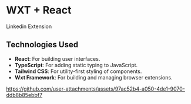 # WXT + React

Linkedin Extension 

## Technologies Used

- **React**: For building user interfaces.
- **TypeScript**: For adding static typing to JavaScript.
- **Tailwind CSS**: For utility-first styling of components.
- **Wxt Framework**: For building and managing browser extensions.


https://github.com/user-attachments/assets/97ac52b4-a050-4de1-9070-ddb8b85ebbf7

